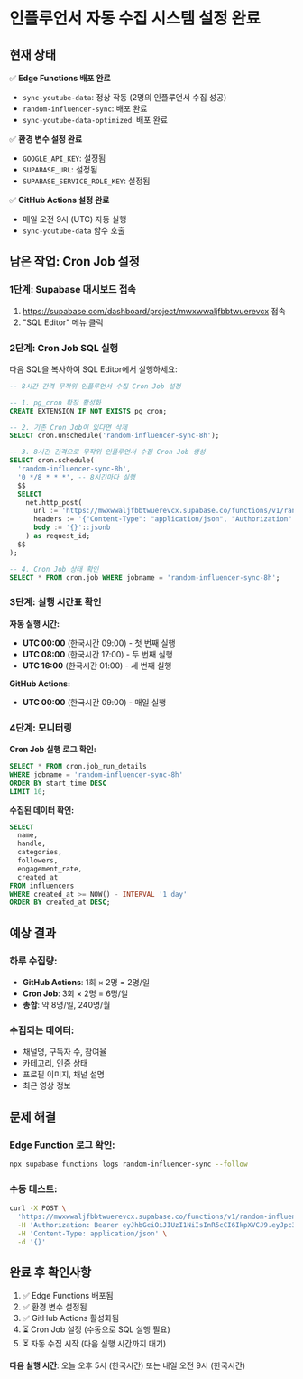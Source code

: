 # 인플루언서 자동 수집 시스템 설정 완료

## 현재 상태

✅ **Edge Functions 배포 완료**

- `sync-youtube-data`: 정상 작동 (2명의 인플루언서 수집 성공)
- `random-influencer-sync`: 배포 완료
- `sync-youtube-data-optimized`: 배포 완료

✅ **환경 변수 설정 완료**

- `GOOGLE_API_KEY`: 설정됨
- `SUPABASE_URL`: 설정됨
- `SUPABASE_SERVICE_ROLE_KEY`: 설정됨

✅ **GitHub Actions 설정 완료**

- 매일 오전 9시 (UTC) 자동 실행
- `sync-youtube-data` 함수 호출

## 남은 작업: Cron Job 설정

### 1단계: Supabase 대시보드 접속

1. https://supabase.com/dashboard/project/mwxwwaljfbbtwuerevcx 접속
2. "SQL Editor" 메뉴 클릭

### 2단계: Cron Job SQL 실행

다음 SQL을 복사하여 SQL Editor에서 실행하세요:

```sql
-- 8시간 간격 무작위 인플루언서 수집 Cron Job 설정

-- 1. pg_cron 확장 활성화
CREATE EXTENSION IF NOT EXISTS pg_cron;

-- 2. 기존 Cron Job이 있다면 삭제
SELECT cron.unschedule('random-influencer-sync-8h');

-- 3. 8시간 간격으로 무작위 인플루언서 수집 Cron Job 생성
SELECT cron.schedule(
  'random-influencer-sync-8h',
  '0 */8 * * *', -- 8시간마다 실행
  $$
  SELECT
    net.http_post(
      url := 'https://mwxwwaljfbbtwuerevcx.supabase.co/functions/v1/random-influencer-sync',
      headers := '{"Content-Type": "application/json", "Authorization": "Bearer eyJhbGciOiJIUzI1NiIsInR5cCI6IkpXVCJ9.eyJpc3MiOiJzdXBhYmFzZSIsInJlZiI6Im13eHd3YWxqZmJidHd1ZXJldmN4Iiwicm9sZSI6ImFub24iLCJpYXQiOjE3NTgyOTMwMzIsImV4cCI6MjA3Mzg2OTAzMn0.-6zg7LyylocpOmYGWOfuiVdo_tH_sQLyCvHg-TW-MMU"}'::jsonb,
      body := '{}'::jsonb
    ) as request_id;
  $$
);

-- 4. Cron Job 상태 확인
SELECT * FROM cron.job WHERE jobname = 'random-influencer-sync-8h';
```

### 3단계: 실행 시간표 확인

**자동 실행 시간:**

- **UTC 00:00** (한국시간 09:00) - 첫 번째 실행
- **UTC 08:00** (한국시간 17:00) - 두 번째 실행
- **UTC 16:00** (한국시간 01:00) - 세 번째 실행

**GitHub Actions:**

- **UTC 00:00** (한국시간 09:00) - 매일 실행

### 4단계: 모니터링

**Cron Job 실행 로그 확인:**

```sql
SELECT * FROM cron.job_run_details
WHERE jobname = 'random-influencer-sync-8h'
ORDER BY start_time DESC
LIMIT 10;
```

**수집된 데이터 확인:**

```sql
SELECT
  name,
  handle,
  categories,
  followers,
  engagement_rate,
  created_at
FROM influencers
WHERE created_at >= NOW() - INTERVAL '1 day'
ORDER BY created_at DESC;
```

## 예상 결과

### 하루 수집량:

- **GitHub Actions**: 1회 × 2명 = 2명/일
- **Cron Job**: 3회 × 2명 = 6명/일
- **총합**: 약 8명/일, 240명/월

### 수집되는 데이터:

- 채널명, 구독자 수, 참여율
- 카테고리, 인증 상태
- 프로필 이미지, 채널 설명
- 최근 영상 정보

## 문제 해결

### Edge Function 로그 확인:

```bash
npx supabase functions logs random-influencer-sync --follow
```

### 수동 테스트:

```bash
curl -X POST \
  'https://mwxwwaljfbbtwuerevcx.supabase.co/functions/v1/random-influencer-sync' \
  -H 'Authorization: Bearer eyJhbGciOiJIUzI1NiIsInR5cCI6IkpXVCJ9.eyJpc3MiOiJzdXBhYmFzZSIsInJlZiI6Im13eHd3YWxqZmJidHd1ZXJldmN4Iiwicm9sZSI6ImFub24iLCJpYXQiOjE3NTgyOTMwMzIsImV4cCI6MjA3Mzg2OTAzMn0.-6zg7LyylocpOmYGWOfuiVdo_tH_sQLyCvHg-TW-MMU' \
  -H 'Content-Type: application/json' \
  -d '{}'
```

## 완료 후 확인사항

1. ✅ Edge Functions 배포됨
2. ✅ 환경 변수 설정됨
3. ✅ GitHub Actions 활성화됨
4. ⏳ Cron Job 설정 (수동으로 SQL 실행 필요)
5. ⏳ 자동 수집 시작 (다음 실행 시간까지 대기)

**다음 실행 시간**: 오늘 오후 5시 (한국시간) 또는 내일 오전 9시 (한국시간)
